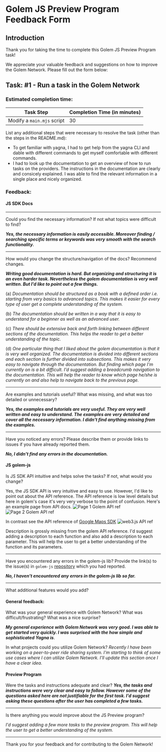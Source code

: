 # Golem JS Preview Program Feedback Form

## Introduction

Thank you for taking the time to complete this Golem JS Preview Program task!

We appreciate your valuable feedback and suggestions on how to improve the Golem Network.
Please fill out the form below:

## Task: #1 - Run a task in the Golem Network

### Estimated completion time:

| Task Step                  | Completion Time (in minutes) |
| -------------------------- | ---------------------------- |
| Modify a `main.mjs` script | 30                           |

List any additional steps that were necessary to resolve the task (other than the steps in the README.md):

-   To get familiar with yagna, I had to get help from the yagna CLI and dable with different commands to get myself comfortable with different commands.
-   I had to look up the documentation to get an overview of how to run tasks on the providers. The instructions in the documentation are clearly and consicely explained. I was able to find the relevant information in a single place and nicely organized.

### Feedback:

#### JS SDK Docs

---

Could you find the necessary information? If not what topics were difficult to find?

**_Yes, the necessary information is easily accessible. Moreover finding / searching specific terms or keywords was very smooth with the search functionality._**

---

How would you change the structure/navigation of the docs? Recommend changes.

**_Writing good documentation is hard. But organizing and structuring it is an even harder task. Nevertheless the golem documentation is very well written. But I'd like to point out a few things._**

(a) _Documentation should be structured as a book with a defined order i.e. starting from very basics to advanced topics. This makes it easier for every type of user get a complete understanding of the system._

(b) _The documentation should be written in a way that it is easy to understand for a beginner as well as an advanced user._

(c) _There should be extensive back and forth linking between different sections of the documentation. This helps the reader to get a better understanding of the topic._

(d) _One particular thing that I liked about the golem documentation is that it is very well organized. The documentation is divided into different sections and each section is further divided into subsections. This makes it very easy to navigate through the documentation. But finding which page I'm currently on is a bit difficult. I'd suggest adding a breadcrumb navigation to the documentation. This will help the reader to know which page he/she is currently on and also help to navigate back to the previous page._

---

Are examples and tutorials useful? What was missing, and what was too detailed or unnecessary?

**_Yes, the examples and tutorials are very useful. They are very well written and easy to understand. The examples are very detailed and cover all the necessary information. I didn't find anything missing from the examples._**

---

Have you noticed any errors? Please describe them or provide links to issues if you have already reported them.

**_No, I didn't find any errors in the documentation._**

#### JS golem-js

Is JS SDK API intuitive and helps solve the tasks? If not, what would you change?

Yes, the JS SDK API is very intuitive and easy to use. However, I'd like to point out about the API reference. The API reference is low level details but here in golem's case it's very very verbose to the point of confusion. Here's an example page from API docs. ![Page 1 Golem API ref](https://i.imgur.com/F3mQ92e.png)
![Page 2 Golem API ref](https://i.imgur.com/LLyjmp9.png)

In contrast see the API reference of [Google Maps SDK](https://developers.google.com/maps/documentation/javascript/reference/street-view-service) ![web3.js API ref](https://i.imgur.com/uqMBFnX.png)

Description is grossly missing from the golem API reference. I'd suggest adding a description to each function and also add a description to each parameter. This will help the user to get a better understanding of the function and its parameters.

---

Have you encountered any errors in the golem-js lib? Provide the link(s) to the issue(s) in `golem-js` [repository](https://github.com/golemfactory/golem-js/issues) which you had reported.

**_No, I haven't encountered any errors in the golem-js lib so far._**

---

What additional features would you add?

#### General feedback:

What was your general experience with Golem Network? What was difficult/frustrating?
What was a nice surprise?

**_My general experience with Golem Network was very good. I was able to get started very quickly. I was surprised with the how simple and sophisticated Yagna is_**.

In what projects could you utilize Golem Network?
_Recently I have been working on a peer-to-peer ride sharing system. I'm starting to think of some use cases where I can utilize Golem Network. I'll update this section once I have a clear idea._

#### Preview Program

Were the tasks and instructions adequate and clear?
**_Yes, the tasks and instructions were very clear and easy to follow. However some of the questions asked here are not justifiable for the first task. I'd suggest asking these questions after the user has completed a few tasks._**

---

Is there anything you would improve about the JS Preview program?

_I'd suggest adding a few more tasks to the preview program. This will help the user to get a better understanding of the system._

---

Thank you for your feedback and for contributing to the Golem Network!
